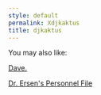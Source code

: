 ```yaml
---
style: default
permalink: Xdjkaktus
title: djkaktus
---
```

You may also like:

[Dave.](http://scp-wiki.net/daveyoufool)

[Dr. Ersen's Personnel File](http://scp-wiki.net/dr-ersen-s-personnel-file)
